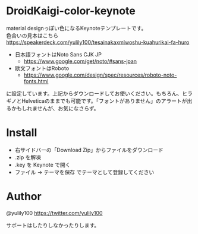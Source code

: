 # DroidKaigi-color-keynote
material designっぽい色になるKeynoteテンプレートです。  
色合いの見本はこちら  
https://speakerdeck.com/yulily100/tesainakaxmlwoshu-kuahurikai-fa-huro

- 日本語フォントはNoto Sans CJK JP
  - https://www.google.com/get/noto/#sans-jpan
- 欧文フォントはRoboto
  - https://www.google.com/design/spec/resources/roboto-noto-fonts.html

に設定しています。上記からダウンロードしてお使いください。もちろん、ヒラギノとHelveticaのままでも可能です。「フォントがありません」のアラートが出るかもしれませんが、お気になさらず。

# Install

- 右サイドバーの「Download Zip」からファイルをダウンロード
- .zip を解凍
- .key を Keynote で開く
- ファイル → テーマを保存 でテーマとして登録してください

# Author

@yulily100
https://twitter.com/yulily100

サポートはしたりしなかったりします。
